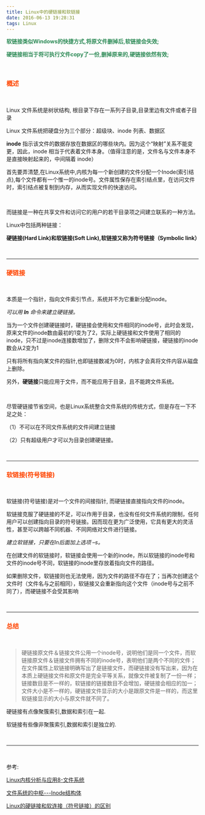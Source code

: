 ```yaml
---
title: Linux中的硬链接和软链接
date: 2016-06-13 19:28:31
tags: Linux
---
```


<font color="#2E8B57"><b>软链接类似Windows的快捷方式,将原文件删掉后,软链接会失效;

硬链接相当于将可执行文件copy了一份,删掉原来的,硬链接依然有效;</b></font>


<br>

### <font color="#FF4500">概述</font>

<br>

Linux 文件系统是树状结构, 根目录下存在一系列子目录,目录里边有文件或者子目录

Linux 文件系统把硬盘分为三个部分：超级块、inode 列表、数据区

**inode** 指示该文件的数据存放在数据区的哪些块内。因为这个“映射”关系不能变更，因此，inode 相当于代表着文件本身。（值得注意的是，文件名与文件本身不是直接映射起来的，中间隔着 inode）

首先要弄清楚,在Linux系统中,内核为每一个新创建的文件分配一个Inode(索引结点),每个文件都有一个惟一的inode号。文件属性保存在索引结点里，在访问文件时，索引结点被复制到内存，从而实现文件的快速访问。

<br>

而链接是一种在共享文件和访问它的用户的若干目录项之间建立联系的一种方法。

Linux中包括两种链接：

**硬链接(Hard Link)和软链接(Soft Link),软链接又称为符号链接（Symbolic link）**


<br>

---

### <font color="#FF4500">硬链接</font>

<br>

本质是一个指针，指向文件索引节点，系统并不为它重新分配inode。

*可以用 <b>ln</b> 命令来建立硬链接。*

当为一个文件创建硬链接时，硬链接会使用和文件相同的inode号，此时会发现，原来文件的inode数由最初的1变为了2，实际上硬链接和文件使用了相同的inode，只不过是inode连接数增加了，删除文件不会影响硬链接，硬链接的inode数会从2变为1


只有将所有指向某文件的指针,也即链接数减为0时，内核才会真将文件内容从磁盘上删除。

另外，**硬链接**只能应用于文件，而不能应用于目录，且不能跨文件系统。

<br>

尽管硬链接节省空间，也是Linux系统整合文件系统的传统方式，但是存在一下不足之处：

（1）不可以在不同文件系统的文件间建立链接

（2）只有超级用户才可以为目录创建硬链接。


<br>

---



### <font color="#FF4500">软链接(符号链接)</font>

<br>

软链接(符号链接)是对一个文件的间接指针, 而硬链接直接指向文件的inode。

软链接克服了硬链接的不足，可以作用于目录，也没有任何文件系统的限制，任何用户可以创建指向目录的符号链接。因而现在更为广泛使用，它具有更大的灵活性，甚至可以跨越不同机器、不同网络对文件进行链接。


*建立软链接，只要在ln后面加上选项 –s。*




在创建文件的软链接时，软链接会使用一个新的inode，所以软链接的inode号和文件的inode号不同，软链接的inode里存放着指向文件的路径。 

如果删除文件，软链接则也无法使用，因为文件的路径不存在了；当再次创建这个文件时（文件名与之前相同），软链接又会重新指向这个文件（inode号与之前不同了），而硬链接不会受其影响

<br>

---



### <font color="#FF4500">总结</font>

<br>



> 硬链接原文件＆链接文件公用一个inode号，说明他们是同一个文件，而软链接原文件＆链接文件拥有不同的inode号，表明他们是两个不同的文件；在文件属性上软链接明确写出了是链接文件，而硬链接没有写出来，因为在本质上硬链接文件和原文件是完全平等关系，就像文件被复制了一份一样；链接数目是不一样的，软链接的链接数目不会增加，硬链接会相应的加一；文件大小是不一样的，硬链接文件显示的大小是跟原文件是一样的，而这里软链接显示的大小与原文件就不同了。

硬链接有点像聚簇索引,数据和索引在一起.

软链接有些像非聚簇索引,数据和索引是独立的.


<br>

---



<br>


参考:

[Linux内核分析与应用8-文件系统](https://dashen.tech/2020/05/17/Linux%E5%86%85%E6%A0%B8%E5%88%86%E6%9E%90%E4%B8%8E%E5%BA%94%E7%94%A88-%E6%96%87%E4%BB%B6%E7%B3%BB%E7%BB%9F/)

[文件系统的中枢---Inode结构体](https://dashen.tech/2020/06/10/%E6%96%87%E4%BB%B6%E7%B3%BB%E7%BB%9F%E7%9A%84%E4%B8%AD%E6%9E%A2-Inode%E7%BB%93%E6%9E%84%E4%BD%93/)



[Linux的硬链接和软连接（符号链接）的区别](https://blog.csdn.net/meltsnow/article/details/91437231)
